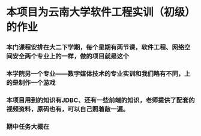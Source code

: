 # 本项目为云南大学软件工程实训（初级）的作业
### 本门课程安排在大二下学期，每个星期有两节课，软件工程、网络空间安全两个专业上的一样，做的项目就是这个
### 本学院另一个专业——数字媒体技术的专业实训和我们略有不同，上的是制作一个游戏

### 本项目用到的知识有JDBC、还有一些前端的知识，老师提供了配套的视频资料，原码也有，可以自己照着敲一遍。

### 期中任务大概在